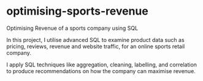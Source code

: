 # optimising-sports-revenue
Optimising Revenue of a sports company using SQL

In this project, I utilise advanced SQL to examine product data such as pricing, reviews, revenue and
website traffic, for an online sports retail company.

I apply SQL techniques like aggregation, cleaning, labelling, and correlation to produce
recommendations on how the company can maximise revenue.
